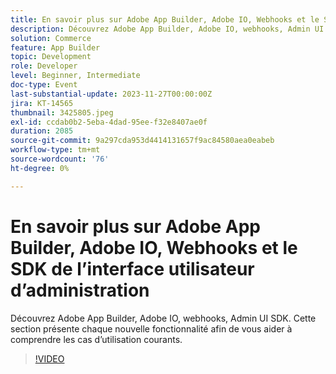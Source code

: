 ```yaml
---
title: En savoir plus sur Adobe App Builder, Adobe IO, Webhooks et le SDK de l’interface utilisateur d’administration
description: Découvrez Adobe App Builder, Adobe IO, webhooks, Admin UI SDK.  Cette section présente chaque nouvelle fonctionnalité afin de vous aider à comprendre les cas d’utilisation courants.
solution: Commerce
feature: App Builder
topic: Development
role: Developer
level: Beginner, Intermediate
doc-type: Event
last-substantial-update: 2023-11-27T00:00:00Z
jira: KT-14565
thumbnail: 3425805.jpeg
exl-id: ccdab0b2-5eba-4dad-95ee-f32e8407ae0f
duration: 2085
source-git-commit: 9a297cda953d4414131657f9ac84580aea0eabeb
workflow-type: tm+mt
source-wordcount: '76'
ht-degree: 0%

---
```


# En savoir plus sur Adobe App Builder, Adobe IO, Webhooks et le SDK de l’interface utilisateur d’administration

Découvrez Adobe App Builder, Adobe IO, webhooks, Admin UI SDK.  Cette section présente chaque nouvelle fonctionnalité afin de vous aider à comprendre les cas d’utilisation courants.

>[!VIDEO](https://video.tv.adobe.com/v/3425805/?learn=on)
